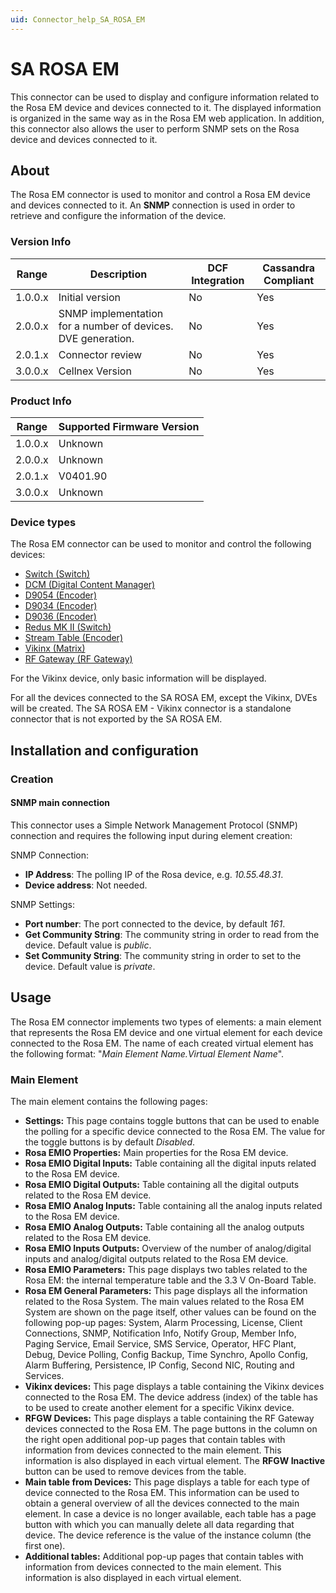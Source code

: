 ```yaml
---
uid: Connector_help_SA_ROSA_EM
---
```


# SA ROSA EM

This connector can be used to display and configure information related to the Rosa EM device and devices connected to it. The displayed information is organized in the same way as in the Rosa EM web application. In addition, this connector also allows the user to perform SNMP sets on the Rosa device and devices connected to it.

## About

The Rosa EM connector is used to monitor and control a Rosa EM device and devices connected to it. An **SNMP** connection is used in order to retrieve and configure the information of the device.

### Version Info

| **Range** | **Description**                                              | **DCF Integration** | **Cassandra Compliant** |
|------------------|--------------------------------------------------------------|---------------------|-------------------------|
| 1.0.0.x          | Initial version                                              | No                  | Yes                     |
| 2.0.0.x          | SNMP implementation for a number of devices. DVE generation. | No                  | Yes                     |
| 2.0.1.x          | Connector review                                                | No                  | Yes                     |
| 3.0.0.x          | Cellnex Version                                              | No                  | Yes                     |

### Product Info

| Range | Supported Firmware Version |
|------------------|-----------------------------|
| 1.0.0.x          | Unknown                     |
| 2.0.0.x          | Unknown                     |
| 2.0.1.x          | V0401.90                    |
| 3.0.0.x          | Unknown                     |

### Device types

The Rosa EM connector can be used to monitor and control the following devices:

- [Switch (Switch)](xref:Connector_help_SA_ROSA_EM_-_Switch)
- [DCM (Digital Content Manager)](xref:Connector_help_SA_ROSA_EM_-_DCM)
- [D9054 (Encoder)](xref:Connector_help_SA_ROSA_EM_-_D9054)
- [D9034 (Encoder)](xref:Connector_help_SA_ROSA_EM_-_D9034)
- [D9036 (Encoder)](xref:Connector_help_SA_ROSA_EM_-_D9036)
- [Redus MK II (Switch)](xref:Connector_help_SA_ROSA_EM_-_Redus_MK_II)
- [Stream Table (Encoder)](xref:Connector_help_SA_ROSA_EM_-_Stream_Table)
- [Vikinx (Matrix)](xref:Connector_help_SA_ROSA_EM_-_Vikinx)
- [RF Gateway (RF Gateway)](xref:Connector_help_SA_ROSA_EM_-_RFGW)

For the Vikinx device, only basic information will be displayed.

For all the devices connected to the SA ROSA EM, except the Vikinx, DVEs will be created. The SA ROSA EM - Vikinx connector is a standalone connector that is not exported by the SA ROSA EM.

## Installation and configuration

### Creation

#### SNMP main connection

This connector uses a Simple Network Management Protocol (SNMP) connection and requires the following input during element creation:

SNMP Connection:

- **IP Address**: The polling IP of the Rosa device, e.g. *10.55.48.31*.
- **Device address**: Not needed.

SNMP Settings:

- **Port number**: The port connected to the device, by default *161*.
- **Get Community String**: The community string in order to read from the device. Default value is *public*.
- **Set Community String**: The community string in order to set to the device. Default value is *private*.

## Usage

The Rosa EM connector implements two types of elements: a main element that represents the Rosa EM device and one virtual element for each device connected to the Rosa EM. The name of each created virtual element has the following format: "*Main Element Name.Virtual Element Name*".

### Main Element

The main element contains the following pages:

- **Settings:** This page contains toggle buttons that can be used to enable the polling for a specific device connected to the Rosa EM. The value for the toggle buttons is by default *Disabled*.
- **Rosa EMIO Properties:** Main properties for the Rosa EM device.
- **Rosa EMIO Digital Inputs:** Table containing all the digital inputs related to the Rosa EM device.
- **Rosa EMIO Digital Outputs:** Table containing all the digital outputs related to the Rosa EM device.
- **Rosa EMIO Analog Inputs:** Table containing all the analog inputs related to the Rosa EM device.
- **Rosa EMIO Analog Outputs:** Table containing all the analog outputs related to the Rosa EM device.
- **Rosa EMIO Inputs Outputs:** Overview of the number of analog/digital inputs and analog/digital outputs related to the Rosa EM device.
- **Rosa EMIO Parameters:** This page displays two tables related to the Rosa EM: the internal temperature table and the 3.3 V On-Board Table.
- **Rosa EM General Parameters:** This page displays all the information related to the Rosa System. The main values related to the Rosa EM System are shown on the page itself, other values can be found on the following pop-up pages: System, Alarm Processing, License, Client Connections, SNMP, Notification Info, Notify Group, Member Info, Paging Service, Email Service, SMS Service, Operator, HFC Plant, Debug, Device Polling, Config Backup, Time Synchro, Apollo Config, Alarm Buffering, Persistence, IP Config, Second NIC, Routing and Services.
- **Vikinx devices:** This page displays a table containing the Vikinx devices connected to the Rosa EM. The device address (index) of the table has to be used to create another element for a specific Vikinx device.
- **RFGW Devices:** This page displays a table containing the RF Gateway devices connected to the Rosa EM. The page buttons in the column on the right open additional pop-up pages that contain tables with information from devices connected to the main element. This information is also displayed in each virtual element. The **RFGW Inactive** button can be used to remove devices from the table.
- **Main table from Devices:** This page displays a table for each type of device connected to the Rosa EM. This information can be used to obtain a general overview of all the devices connected to the main element. In case a device is no longer available, each table has a page button with which you can manually delete all data regarding that device. The device reference is the value of the instance column (the first one).
- **Additional tables:** Additional pop-up pages that contain tables with information from devices connected to the main element. This information is also displayed in each virtual element.
